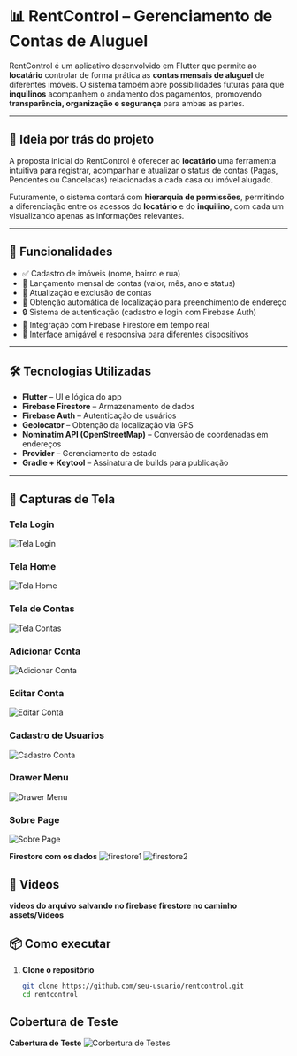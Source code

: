 # 📊 RentControl – Gerenciamento de Contas de Aluguel

RentControl é um aplicativo desenvolvido em Flutter que permite ao **locatário** controlar de forma prática as **contas mensais de aluguel** de diferentes imóveis. O sistema também abre possibilidades futuras para que **inquilinos** acompanhem o andamento dos pagamentos, promovendo **transparência, organização e segurança** para ambas as partes.

---

## 🧠 Ideia por trás do projeto

A proposta inicial do RentControl é oferecer ao **locatário** uma ferramenta intuitiva para registrar, acompanhar e atualizar o status de contas (Pagas, Pendentes ou Canceladas) relacionadas a cada casa ou imóvel alugado.

Futuramente, o sistema contará com **hierarquia de permissões**, permitindo a diferenciação entre os acessos do **locatário** e do **inquilino**, com cada um visualizando apenas as informações relevantes.

---

## 🚀 Funcionalidades

- ✅ Cadastro de imóveis (nome, bairro e rua)
- 📅 Lançamento mensal de contas (valor, mês, ano e status)
- 🔄 Atualização e exclusão de contas
- 📍 Obtenção automática de localização para preenchimento de endereço
- 🔒 Sistema de autenticação (cadastro e login com Firebase Auth)
- 📡 Integração com Firebase Firestore em tempo real
- 🧭 Interface amigável e responsiva para diferentes dispositivos

---

## 🛠️ Tecnologias Utilizadas

- **Flutter** – UI e lógica do app
- **Firebase Firestore** – Armazenamento de dados
- **Firebase Auth** – Autenticação de usuários
- **Geolocator** – Obtenção da localização via GPS
- **Nominatim API (OpenStreetMap)** – Conversão de coordenadas em endereços
- **Provider** – Gerenciamento de estado
- **Gradle + Keytool** – Assinatura de builds para publicação

---

## 📸 Capturas de Tela 

### Tela Login
![Tela Login](assets/images_readme/loginpage.png)
### Tela Home
![Tela Home](assets/images_readme/HomePage.png)
### Tela de Contas
![Tela Contas](assets/images_readme/contasPage.png)
### Adicionar Conta
![Adicionar Conta](assets/images_readme/contasDialogADD.png)
### Editar Conta
![Editar Conta](assets/images_readme/contaDialogEDIT.png)

### Cadastro de Usuarios
![Cadastro Conta](assets/images_readme/cadastroPage.png)

### Drawer Menu
![Drawer Menu](assets/images_readme/drawer.png)

### Sobre Page
![Sobre Page](assets/images_readme/sobrePage.png)

**Firestore com os dados**
![firestore1](assets/images_readme/firestore1.png)
![firestore2](assets/images_readme/firestore2.png)


## 📸 Videos
**videos do arquivo salvando no firebase firestore no caminho assets/Videos**


## 📦 Como executar

1. **Clone o repositório**  
   ```bash
   git clone https://github.com/seu-usuario/rentcontrol.git
   cd rentcontrol
## Cobertura de Teste
**Cabertura de Teste**
![Corbertura de Testes](assets/images_readme/cobertura%20de%20Testes.png)
